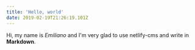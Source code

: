 ```yaml
---
title: 'Hello, world'
date: 2019-02-19T21:26:19.101Z
---
```

Hi, my name is *Emiliano* and I'm very glad to use netlify-cms and write in **Markdown**.
